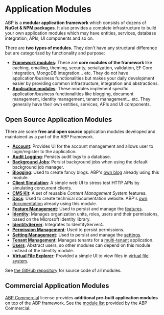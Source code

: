 # Application Modules

ABP is a **modular application framework** which consists of dozens of **NuGet & NPM packages**. It also provides a complete infrastructure to build your own application modules which may have entities, services, database integration, APIs, UI components and so on.

There are **two types of modules.** They don't have any structural difference but are categorized by functionality and purpose:

* [**Framework modules**](https://github.com/abpframework/abp/tree/master/framework/src): These are **core modules of the framework** like caching, emailing, theming, security, serialization, validation, EF Core integration, MongoDB integration... etc. They do not have application/business functionalities but makes your daily development easier by providing common infrastructure, integration and abstractions.
* [**Application modules**](https://github.com/abpframework/abp/tree/master/modules): These modules implement specific application/business functionalities like blogging, document management, identity management, tenant management... etc. They generally have their own entities, services, APIs and UI components.

## Open Source Application Modules

There are some **free and open source** application modules developed and maintained as a part of the ABP Framework.

* [**Account**](Account.md): Provides UI for the account management and allows user to login/register to the application.
* [**Audit Logging**](Audit-Logging.md): Persists audit logs to a database.
* [**Background Jobs**](Background-Jobs.md): Persist background jobs when using the default background job manager.
* [**Blogging**](Blogging.md): Used to create fancy blogs. ABP's [own blog](https://blog.abp.io/) already using this module.
* [**Client Simulation**](Client-Simulation.md): A simple web UI to stress test HTTP APIs by simulating concurrent clients.
* [**CMS Kit**](Cms-Kit.md): A set of reusable *Content Management System* features.
* [**Docs**](Docs.md): Used to create technical documentation website. ABP's [own documentation](https://docs.abp.io) already using this module.
* [**Feature Management**](Feature-Management.md): Used to persist and manage the [features](../Features.md).
* **[Identity](Identity.md)**: Manages organization units, roles, users and their permissions, based on the Microsoft Identity library.
* [**IdentityServer**](IdentityServer.md): Integrates to IdentityServer4.
* [**Permission Management**](Permission-Management.md): Used to persist permissions.
* **[Setting Management](Setting-Management.md)**: Used to persist and manage the [settings](../Settings.md).
* [**Tenant Management**](Tenant-Management.md): Manages tenants for a [multi-tenant](../Multi-Tenancy.md) application.
* [**Users**](Users.md): Abstract users, so other modules can depend on this module instead of the Identity module.
* [**Virtual File Explorer**](Virtual-File-Explorer.md): Provided a simple UI to view files in [virtual file system](../Virtual-File-System.md).

See [the GitHub repository](https://github.com/abpframework/abp/tree/master/modules) for source code of all modules.

## Commercial Application Modules

[ABP Commercial](https://commercial.abp.io/) license provides **additional pre-built application modules** on top of the ABP framework. See the [module list](https://commercial.abp.io/modules) provided by the ABP Commercial.
